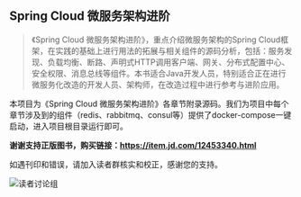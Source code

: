 ## Spring Cloud 微服务架构进阶

> 《Spring Cloud 微服务架构进阶》，重点介绍微服务架构的Spring Cloud框架，在实践的基础上进行用法的拓展与相关组件的源码分析，包括：服务发现、负载均衡、断路、声明式HTTP调用客户端、网关、分布式配置中心、安全权限、消息总线等组件。本书适合Java开发人员，特别适合正在进行微服务化改造的开发人员、架构师，在改造过程中进行参考与进阶应用。 

本项目为《Spring Cloud 微服务架构进阶》各章节附录源码。我们为项目中每个章节涉及到的组件（redis、rabbitmq、consul等）提供了docker-compose一键启动，进入项目根目录运行即可。

**谢谢支持正版图书，购买链接：https://item.jd.com/12453340.html**

如遇刊印和错误，请加入读者群核实和校正，感谢您的支持。

![读者讨论组](http://image.blueskykong.com/fb-group-medium.jpg)
